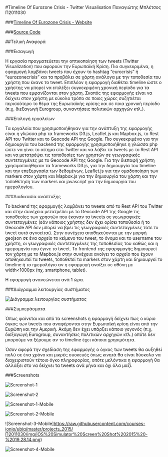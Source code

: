 #Timeline Of Eurozone Crisis - Twitter Visualisation
Παναγιώτης Μπλέτσος
Π2011030

###[Timeline Of Eurozone Crisis - Website](http://83.212.123.239/d3)

###[Source Code](https://github.com/Panagiotis-Bletsos/Timeline_Of_Eurozone_Crisis-Twitter_Visualization)

##Tελική Αναφορά

###Εισαγωγή

Η εργασία πραγματεύεται την οπτικοποίηση των tweets (Twitter Visualization) που αφορούν την Ευρωπαϊκή Κρίση. Πιο συγκεκριμένα, η εφαρμογή λαμβάνει tweets που έχουν το hashtag “eurocrisis” ή “eurozonecrisis” και τα προβάλει σε χάρτη ανάλογα με την τοποθεσία του χρήστη που έκανε το tweet. Επιπλέον η εφαρμογή διαθέτει timeline ώστε ο χρήστης να μπορεί να επιλέξει συγκεκριμένη χρονική περίοδο για τα tweets που εμφανίζονται στον χάρτη. Σκοπός της εφαρμογής είναι να δείχνει στον χρήστη με εύκολο τρόπο σε ποιες χώρες συζητιέται περισσότερο το θέμα της Ευρωπαϊκής κρίσης και σε ποια χρονική περίοδο (π.χ. διεξαγωγή Eurogroup, συναντήσεις πολιτικών αρχηγών κτλ.).

###Επιλογή εργαλείων

Τα εργαλεία που χρησιμοποιήθηκαν για την ανάπτυξη της εφαρμογής είναι η γλώσσα php τα frameworks D3.js, Leaflet.js και Mapbox.js, το Rest API του Twitter και το Geocode API της Google. Πιο συγκεκριμένα για την δημιουργία του backend της εφαρμογής χρησιμοποιήθηκε η γλώσσα php ώστε να γίνει το αίτημα στο Twitter και να λάβει τα tweets με το Rest API και να μετατρέψει τις τοποθεσίες των χρηστών σε γεωγραφικές συντεταγμένες με το Geocode API της Google. Για την διεπαφή χρήστη χρησιμοποιήθηκαν τα frameworks D3.js, για την δημιουργία του timeline και την επεξεργασία των δεδομένων, Leaflet.js για την ομαδοποίηση των markers στον χάρτη και Mapbox.js για την δημιουργία του χάρτη και την τοποθέτηση των markers και javascript για την δημιουργία του ημερολογίου.

###Διαδικασία ανάπτυξης

Το backend της εφαρμογής λαμβάνει τα tweets από το Rest API του Twitter και στην συνέχεια μετατρέπει με το Geocode API της Google τις τοποθεσίες των χρηστών που έκαναν τα tweets σε γεωγραφικές συντεταγμένες (εάν κάποιος χρήστης δεν έχει ορίσει τοποθεσία ή το Geocode API δεν μπορεί να βρει τις γεωγραφικές συντεταγμένες τότε το tweet αυτό αγνοείται). Στην συνέχεια αποθηκεύονται με την μορφή geojson σε ένα αρχείο το κείμενο του tweet, το όνομα και το username του χρήστη, οι γεωγραφικές συντεταγμένες της τοποθεσίας του καθώς και η ημερομηνία που έγινε το tweet.
To frontend της εφαρφμογής δημιουργεί τον χάρτη με το Mapbox.js στην συνέχεια ανοίγει το αρχείο που έχουν αποθηκευτεί τα tweets, τοποθετεί τα markers στον χάρτη και δημιουργεί το timeline ή το ημερολόγιο αν η εφαρμογή ανοίξει σε οθόνη με width<1000px (πχ. smartphone, tablet).

Η εφαρμογή ανανεώνεται ανά 1 ώρα.

###Διάγραμμα λειτουργίας συστήματος

![Διάγραμμα λειτουργίας συστήματος](https://raw.githubusercontent.com/courses-ionio/ubiq/master/projects_2015/Π2011030/img/ubiq-di.001.png)

###Συμπεράσματα

Όπως φαίνεται και από τα screenshots η εφαρμογή δείχνει πως ο κύριο όγκος των tweets που αναφέρονται στην Ευρωπαϊκή κρίση είναι από την Ευρώπη και την Αμερική. Ακόμη δεν έχει υπάρξει κάποιο γεγονός (π.χ. διεξαγωγή Eurogroup, συναντήσεις πολιτικών αρχηγών κτλ.) οπότε δεν μπορούμε να ξέρουμε αν το timeline έχει κάποια χρησιμότητα.

Όσον αφορά την σχεδίαση της εφαρμογής ο όγκος των tweets θα αυξηθεί πολύ σε ένα χρόνο και μικρές συσκευές όπως κινητά θα είναι δύσκολο να διαχειριστούν τέτοιο όγκο πληροφορίας, οπότε μελόντικα η εφαρμογή θα αλλάξει στο να δείχνει τα tweets ανά μήνα και όχι όλα μαζί.

###Screenshots

![Screenshot-1](https://raw.githubusercontent.com/courses-ionio/sw/master/projects_2015/Π2011030/img/Screen%20Shot%202015-05-31%20at%2000.48.13.png)

![Screenshot-2](https://github.com/courses-ionio/sw/blob/master/projects_2015/Π2011030/img/Screen%20Shot%202015-05-31%20at%2000.48.29.png)

![Screenshot-1-Mobile](https://raw.githubusercontent.com/courses-ionio/ubiq/master/projects_2015/Π2011030/img/iOS%20Simulator%20Screen%20Shot%202015%20-%2019.27.34.png)

![Screenshot-2-Mobile](https://raw.githubusercontent.com/courses-ionio/ubiq/master/projects_2015/Π2011030/img/iOS%20Simulator%20Screen%20Shot%202015%20-%2019.28.06.png)

![Screenshot-3-Mobile]https://raw.githubusercontent.com/courses-ionio/ubiq/master/projects_2015/Π2011030/img/iOS%20Simulator%20Screen%20Shot%202015%20-%2019.28.14.png)

![Screenshot-4-Mobile](https://raw.githubusercontent.com/courses-ionio/ubiq/master/projects_2015/Π2011030/img/iOS%20Simulator%20Screen%20Shot%202015%20-%2019.28.26.png)
